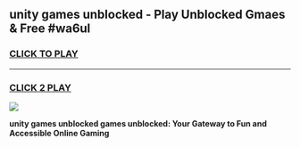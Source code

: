 
## unity games unblocked - Play Unblocked Gmaes & Free #wa6ul
<h3>
<a href="https://premium.freeplayer.one?title=unity_games_unblocked&ref=01M">CLICK TO PLAY</a></h3>
<hr>

<h3>
<a href="https://premium.freeplayer.one?title=unity_games_unblocked&ref=01M">CLICK 2 PLAY</a>
  
</h3>

<a href="https://premium.freeplayer.one?title=unity_games_unblocked&ref=01M"><img src="https://clearcache.store/games.png"></a>


**unity games unblocked games unblocked: Your Gateway to Fun and Accessible Online Gaming**
